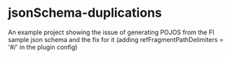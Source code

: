 # jsonSchema-duplications
An example project showing the issue of generating POJOS from the FI sample json schema
and the fix for it (adding refFragmentPathDelimiters = '#/' in the plugin config)
